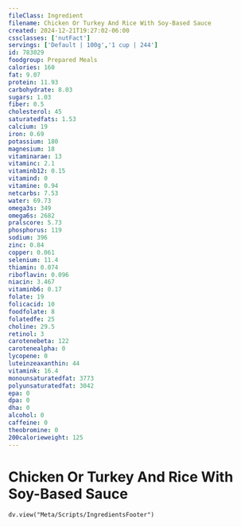 ```yaml
---
fileClass: Ingredient
filename: Chicken Or Turkey And Rice With Soy-Based Sauce
created: 2024-12-21T19:27:02-06:00
cssclasses: ['nutFact']
servings: ['Default | 100g','1 cup | 244']
id: 783029
foodgroup: Prepared Meals
calories: 160
fat: 9.07
protein: 11.93
carbohydrate: 8.03
sugars: 1.03
fiber: 0.5
cholesterol: 45
saturatedfats: 1.53
calcium: 19
iron: 0.69
potassium: 180
magnesium: 18
vitaminarae: 13
vitaminc: 2.1
vitaminb12: 0.15
vitamind: 0
vitamine: 0.94
netcarbs: 7.53
water: 69.73
omega3s: 349
omega6s: 2682
pralscore: 5.73
phosphorus: 119
sodium: 396
zinc: 0.84
copper: 0.061
selenium: 11.4
thiamin: 0.074
riboflavin: 0.096
niacin: 3.467
vitaminb6: 0.17
folate: 19
folicacid: 10
foodfolate: 8
folatedfe: 25
choline: 29.5
retinol: 3
carotenebeta: 122
carotenealpha: 0
lycopene: 0
luteinzeaxanthin: 44
vitamink: 16.4
monounsaturatedfat: 3773
polyunsaturatedfat: 3042
epa: 0
dpa: 0
dha: 0
alcohol: 0
caffeine: 0
theobromine: 0
200calorieweight: 125
---
```


# Chicken Or Turkey And Rice With Soy-Based Sauce

```dataviewjs
dv.view("Meta/Scripts/IngredientsFooter")
```